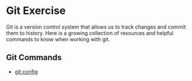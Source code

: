 # Git Exercise 

Git is a version control system that allows us to track changes and commit them to history. Here is a growing collection of resources and helpful commands to know when working with git. 

## Git Commands
- [git config](./Commands/Config.md)
